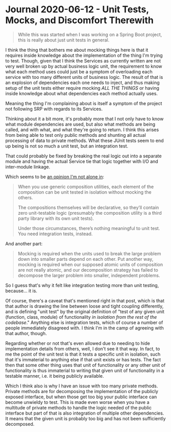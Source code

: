 Journal 2020-06-12 - Unit Tests, Mocks, and Discomfort Therewith
===========

> While this was started when I was working on a Spring Boot project, this is really about just unit tests in general.

I think the thing that bothers me about mocking things here is that it requires inside knowledge about the implementation of the thing I'm trying to test.  Though, given that I think the Services as currently written are not very well broken up by actual business logic unit, the requirement to know what each method uses could just be a symptom of overloading each service with too many different units of business logic.  The result of that is an explosion of dependencies each one needs to inject, and thus making setup of the unit tests either require mocking _ALL THE THINGS_ or having inside knowledge about what dependencies each method actually uses.

Meaning the thing I'm complaining about is itself a symptom of the project not following SRP with regards to its Services.

Thinking about it a bit more, it's probably more that I not only have to know what module dependencies are used, but also what methods are being called, and with what, and what they're going to return.  I think this arises from being able to test only public methods and shunting all actual processing of data to private methods.  What these JUnit tests seem to end up being is not so much a unit test, but an integration test.

That could probably be fixed by breaking the real logic out into a separate module and having the actual Service tie that logic together with I/O and inter-module linkage.

Which seems to be [an opinion I'm not alone in](https://medium.com/javascript-scene/mocking-is-a-code-smell-944a70c90a6a):

> When you use generic composition utilities, each element of the composition can be unit tested in isolation without mocking the others.
>
> The compositions themselves will be declarative, so they’ll contain zero unit-testable logic (presumably the composition utility is a third party library with its own unit tests).
>
> Under those circumstances, there’s nothing meaningful to unit test. You need integration tests, instead.

And another part:

> Mocking is required when the units used to break the large problem down into smaller parts depend on each other. Put another way, mocking is required when our supposed atomic units of composition are not really atomic, and our decomposition strategy has failed to decompose the larger problem into smaller, independent problems.

So I guess that's why it felt like integration testing more than unit testing, because... it is.

Of course, there's a caveat that's mentioned right in that post, which is that that author is drawing the line between loose and tight coupling differently, and is defining "unit test" by the original definition of "test of any given unit (function, class, module) of functionality _in isolation from the rest of the codebase_."  Anything else is integration tests, which of course a number of people immediately disagreed with.  I think I'm in the camp of agreeing with that author, though.

Regarding whether or not that's even allowed due to needing to hide implementation details from others, well, I don't see it that way.  In fact, to me the point of the unit test is that it tests a specific unit in isolation, such that it's immaterial to anything else if that unit exists or has tests.  The fact then that some other thing uses that unit of functionality or any other unit of functionality is thus immaterial to writing that given unit of functionality in a testable manner, i.e. it being publicly available.

Which I think also is why I have an issue with too many private methods.  Private methods are for decomposing the implementation of the publicly exposed interface, but when those get too big your public interface can become unwieldy to test.  This is made even worse when you have a multitude of private methods to handle the logic needed of the public interface but part of that is also integration of multiple other dependencies.  It means that the given unit is probably too big and has not been sufficiently decomposed.
